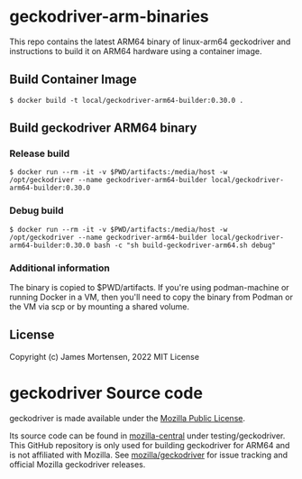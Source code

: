 # geckodriver-arm-binaries

This repo contains the latest ARM64 binary of linux-arm64 geckodriver and instructions to build it on ARM64 hardware using a container image.


## Build Container Image

```
$ docker build -t local/geckodriver-arm64-builder:0.30.0 .
```

## Build geckodriver ARM64 binary

### Release build

```
$ docker run --rm -it -v $PWD/artifacts:/media/host -w /opt/geckodriver --name geckodriver-arm64-builder local/geckodriver-arm64-builder:0.30.0
```

### Debug build

```
$ docker run --rm -it -v $PWD/artifacts:/media/host -w /opt/geckodriver --name geckodriver-arm64-builder local/geckodriver-arm64-builder:0.30.0 bash -c "sh build-geckodriver-arm64.sh debug"
```

### Additional information

The binary is copied to $PWD/artifacts.  If you're using podman-machine or running Docker in a VM, then you'll need to copy the binary from Podman or the VM via scp or by mounting a shared volume.


## License

Copyright (c) James Mortensen, 2022 MIT License


# geckodriver Source code

geckodriver is made available under the [Mozilla Public License](https://www.mozilla.org/en-US/MPL/2.0/).

Its source code can be found in [mozilla-central](https://hg.mozilla.org/mozilla-central/file/tip/testing/geckodriver) under testing/geckodriver.
This GitHub repository is only used for building geckodriver for ARM64 and is not affiliated with Mozilla. See [mozilla/geckodriver](https://github.com/mozilla/geckodriver) for issue tracking and official Mozilla geckodriver releases.

[source code]: https://hg.mozilla.org/mozilla-unified/file/tip/testing/geckodriver
[Mozilla Public License]: https://www.mozilla.org/en-US/MPL/2.0/
[mozilla-central]: https://hg.mozilla.org/mozilla-central/file/tip/testing/geckodriver

